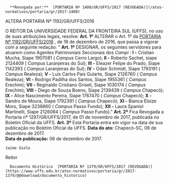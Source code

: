       **Revogada por:**  [PORTARIA Nº 1400/GR/UFFS/2017 (REVOGADA)](/atos-normativos/portaria/gr/2017-1400) 

   ALTERA PORTARIA Nº 1192/GR/UFFS/2016  

 O REITOR DA UNIVERSIDADE FEDERAL DA FRONTEIRA SUL (UFFS), no uso de suas atribuições legais, resolve:   **Art. 1º** ALTERAR o Art. 1º da [PORTARIA Nº 1192/GR/UFFS/2016](https://www.uffs.edu.br/atos-normativos/portaria/gr/2016-1192)  , de 16 de dezembro de 2016, que passa a vigorar com a seguinte redação: “ **Art. 1º** DESIGNAR, os seguintes servidores para atuarem como Agentes Patrimoniais Seccionais dos *Campi* : **I -** Cristian Mucha, Siape 1907081 ( *Campus* Cerro Largo); **II -** Roberto Sachet, siape 2124409 ( *Campus* Laranjeiras do Sul); **III -** Eleazer Felipe do Prado, Siape 1142393 ( *Campus* Laranjeiras do Sul); **IV -** Odair Schmidt, Siape 1793191 ( *Campus* Realeza); **V -** Luis Carlos Pais Gularte, Siape 2126760 ( *Campus* Realeza); **VI -** Rodrigo Padilha dos Santos, Siape 1955361 ( *Campus* Erechim); **VII -** Reginaldo Cristiano Griseli, Siape 1030174 ( *Campus* Erechim); **VIII -** Diego de Souza Boeno, Siape 2139439 ( *Campus* Chapecó); **IX -** Alice Nascimento Pereira, Siape 1767470 ( *Campus* Chapecó); **X -** Sandro de Moura, Siape 1792391 ( *Campus* Chapecó); **XI -** Bianca Eloize Moro, Siape 3238860 ( *Campus* Passo Fundo); **XII -** Laura Spaniol Martinelli, Siape 2126084 ( *Campus* Passo Fundo)."   **Art. 2º** Fica Revogada a Portaria nº 1297/GR/UFFS/2017, de 01 de novembro de 2017, publicada no Boletim Oficial da UFFS.   **Art. 3º** Esta Portaria entra em vigor na data de sua publicação no Boletim Oficial da UFFS.      **Data do ato:** Chapecó-SC, 06 de dezembro de 2017.   
 **Data de publicação:**  06 de dezembro de 2017. 

    Jaime Giolo   
 Reitor 

      Documento Histórico  [PORTARIA Nº 1379/GR/UFFS/2017 (REVOGADA)](https://www.uffs.edu.br/atos-normativos/portaria/gr/2017-1379/@@download/documento_historico)     
      